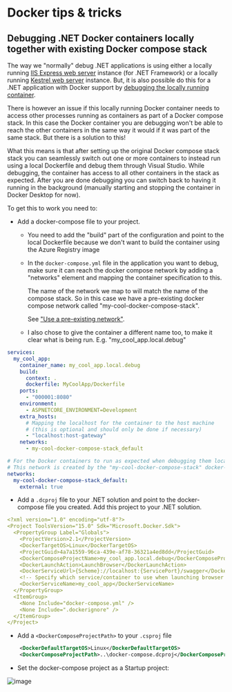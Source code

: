 # Docker tips & tricks

## Debugging .NET Docker containers locally together with existing Docker compose stack
The way we "normally" debug .NET applications is using either a locally running [IIS Express web server](https://learn.microsoft.com/en-us/iis/extensions/introduction-to-iis-express/iis-express-overview) instance (for .NET Framework) or a locally running [Kestrel web server](https://learn.microsoft.com/en-us/aspnet/core/fundamentals/servers/kestrel?view=aspnetcore-8.0) instance. But, it is also possible do this for a .NET application with Docker support by [debugging the locally running container](https://learn.microsoft.com/en-us/visualstudio/containers/edit-and-refresh?view=vs-2022).

There is however an issue if this locally running Docker container needs to access other processes running as containers as part of a Docker compose stack. In this case the Docker container you are debugging won't be able to reach the other containers in the same way it would if it was part of the same stack. But there is a solution to this!

What this means is that after setting up the original Docker compose stack stack you can seamlessly switch out one or more containers to instead run using a local Dockerfile and debug them through Visual Studio. While debugging, the container has access to all other containers in the stack as expected. After you are done debugging you can switch back to having it running in the background (manually starting and stopping the container in Docker Desktop for now).

To get this to work you need to:
- Add a docker-compose file to your project.
  - You need to add the "build" part of the configuration and point to the local Dockerfile because we don't want to build the container using the Azure Registry image 
  - In the `docker-compose.yml` file in the application you want to debug, make sure it can reach the docker compose network by adding a "networks" element and mapping the container specification to this. 

    The name of the network we map to will match the name of the compose stack. So in this case we have a pre-existing docker compose network called "my-cool-docker-compose-stack". 
    
    See ["Use a pre-existing network"](https://docs.docker.com/compose/how-tos/networking/#use-a-pre-existing-network).
  - I also chose to give the container a different name too, to make it clear what is being run. E.g. "my_cool_app.local.debug"

```yml
services:
  my_cool_app:
    container_name: my_cool_app.local.debug
    build:
      context: .
      dockerfile: MyCoolApp/Dockerfile
    ports:
      - "000001:8080"
    environment:
      - ASPNETCORE_ENVIRONMENT=Development
    extra_hosts:
      # Mapping the localhost for the container to the host machine
      # (this is optional and should only be done if necessary)
      - "localhost:host-gateway"
    networks:
      - my-cool-docker-compose-stack_default

# For the Docker containers to run as expected when debugging them locally we need to make sure that the "docker-compose-stack" network is reachable by the containers.
# This network is created by the "my-cool-docker-compose-stack" docker-compose stack (or whatever you choose to call it) and all other containers run on this network.
networks:
  my-cool-docker-compose-stack_default:
    external: true

```
- Add a `.dcproj` file to your .NET solution and point to the docker-compose file you created. Add this project to your .NET solution.

```yml
<?xml version="1.0" encoding="utf-8"?>
<Project ToolsVersion="15.0" Sdk="Microsoft.Docker.Sdk">
  <PropertyGroup Label="Globals">
    <ProjectVersion>2.1</ProjectVersion>
    <DockerTargetOS>Linux</DockerTargetOS>
    <ProjectGuid>4a7a1559-96ca-439e-af78-36321a4ed8dd</ProjectGuid>
    <DockerComposeProjectName>my_cool_app.local.debug</DockerComposeProjectName>
    <DockerLaunchAction>LaunchBrowser</DockerLaunchAction>
    <DockerServiceUrl>{Scheme}://localhost:{ServicePort}/swagger</DockerServiceUrl>
    <!-- Specify which service/container to use when launching browser -->
    <DockerServiceName>my_cool_app</DockerServiceName>
  </PropertyGroup>
  <ItemGroup>
    <None Include="docker-compose.yml" />
    <None Include=".dockerignore" />
  </ItemGroup>
</Project>
```

- Add a `<DockerComposeProjectPath>` to your `.csproj` file

```xml
    <DockerDefaultTargetOS>Linux</DockerDefaultTargetOS>
    <DockerComposeProjectPath>..\docker-compose.dcproj</DockerComposeProjectPath>
```

- Set the docker-compose project as a Startup project:

![image](https://github.com/user-attachments/assets/ac08dd86-d4f3-405d-ab37-a463a4e54ced)
